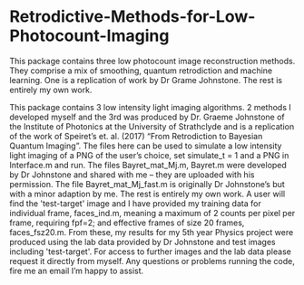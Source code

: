 # Retrodictive-Methods-for-Low-Photocount-Imaging
This package contains three low photocount image reconstruction methods.  They comprise a mix of smoothing, quantum retrodiction and machine learning. One is a replication of work by Dr Grame Johnstone.  The rest is entirely my own work.

This package contains 3 low intensity light imaging algorithms.  2 methods I developed myself and the 3rd was produced by Dr. Graeme Johnstone of the Institute of Photonics at the University of Strathclyde and is a replication of the work of Speiret’s et. al. (2017) “From Retrodiction to Bayesian Quantum Imaging”. 
The files here can be used to simulate a low intensity light imaging of a PNG of the user’s choice, set simulate_t = 1 and a PNG in Interface.m and run.
The files Bayret_mat_Mj.m, Bayret.m were developed by Dr Johnstone and shared with me – they are uploaded with his permission.  The file Bayret_mat_Mj_fast.m is originally Dr Johnstone’s but with a minor adaption by me.  The rest is entirely my own work.
A user will find the 'test-target' image and I have provided my training data for individual frame, faces_ind.m, meaning a maximum of 2 counts per pixel per frame, requiring fpf=2; and effective frames of size 20 frames, faces_fsz20.m.  From these, my results for my 5th year Physics project were produced using the lab data provided by Dr Johnstone and test images including 'test-target'.  For access to further images and the lab data please request it directly from myself.
Any questions or problems running the code, fire me an email I’m happy to assist.
